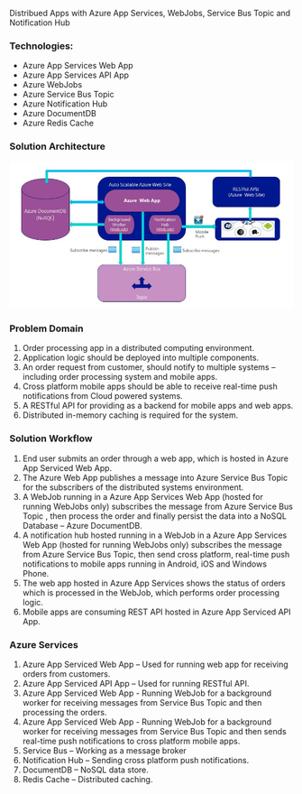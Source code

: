  Distribued Apps with Azure App Services, WebJobs, Service Bus Topic and Notification Hub

### Technologies:

* Azure App Services Web App
* Azure App Services API App
* Azure WebJobs
* Azure Service Bus Topic
* Azure Notification Hub
* Azure DocumentDB
* Azure Redis Cache


### Solution Architecture 

![alt tag](https://github.com/AccelNA/azure-guidance/blob/master/contents/azure-arch-webjobs.JPG)

### Problem Domain
1. Order processing app in a distributed computing environment.
2. Application logic should be deployed into multiple components.
3. An order request from customer, should notify to multiple systems – including order processing system and mobile apps.
4. Cross platform mobile apps should be able to receive real-time push notifications from Cloud powered systems. 
5. A RESTful API for providing as a backend for mobile apps and web apps.
6. Distributed in-memory caching is required for the system.



### Solution Workflow

1. End user submits an order through a web app, which is hosted in Azure App Serviced Web App. 
2. The Azure Web App publishes a message into Azure Service Bus Topic for the subscribers of the distributed systems environment.
3. A WebJob running in a Azure App Services Web App (hosted for running WebJobs only) subscribes the message from Azure Service Bus Topic , then process the order and finally persist the data into a NoSQL Database – Azure DocumentDB.
4. A notification hub hosted running in a WebJob in a Azure App Services Web App (hosted for running WebJobs only) subscribes the message from Azure Service Bus Topic, then send cross platform, real-time push notifications to mobile apps running in Android, iOS and Windows Phone.
5. The web app hosted in Azure App Services shows the status of orders which is processed in the WebJob, which performs order processing logic.
6. Mobile apps are consuming REST API hosted in Azure App Serviced API App.


### Azure Services

1. Azure App Serviced Web App – Used for running web app for receiving orders from customers. 
2. Azure App Serviced API App – Used for running RESTful API.
3. Azure App Serviced Web App - Running WebJob for a background worker for receiving messages from Service Bus Topic and then processing the orders.
4. Azure App Serviced Web App - Running WebJob for a background worker for receiving messages from Service Bus Topic and then sends real-time push notifications to cross platform mobile apps.
5. Service Bus – Working as a message broker
6. Notification Hub – Sending cross platform push notifications.
7. DocumentDB – NoSQL data store. 
8. Redis Cache – Distributed caching.

